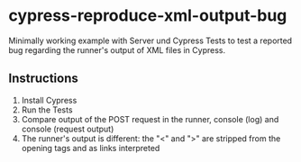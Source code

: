 # cypress-reproduce-xml-output-bug

Minimally working example with Server und Cypress Tests to test a reported bug regarding the runner's output of XML files in Cypress.

## Instructions

1. Install Cypress
2. Run the Tests
3. Compare output of the POST request in the runner, console (log) and console (request output)
4. The runner's output is different: the "<" and ">" are stripped from the opening tags and as links interpreted 

